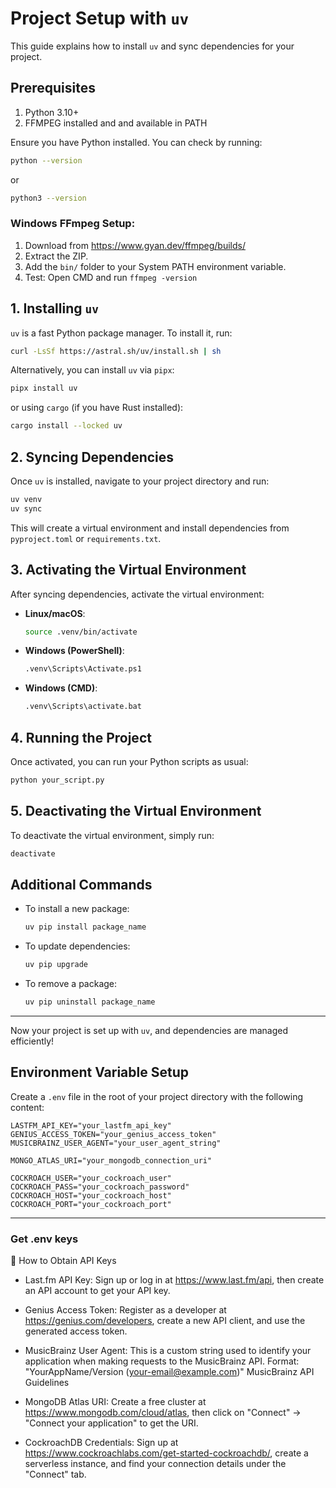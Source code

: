 # Project Setup with `uv`

This guide explains how to install `uv` and sync dependencies for your project.

## Prerequisites
1. Python 3.10+
2. FFMPEG installed and and available in PATH

Ensure you have Python installed. You can check by running:

```sh
python --version
```

or

```sh
python3 --version
```

### Windows FFmpeg Setup:

1. Download from https://www.gyan.dev/ffmpeg/builds/
2. Extract the ZIP.
3. Add the `bin/` folder to your System PATH environment variable.
4. Test: Open CMD and run `ffmpeg -version`


## 1. Installing `uv`

`uv` is a fast Python package manager. To install it, run:

```sh
curl -LsSf https://astral.sh/uv/install.sh | sh
```

Alternatively, you can install `uv` via `pipx`:

```sh
pipx install uv
```

or using `cargo` (if you have Rust installed):

```sh
cargo install --locked uv
```

## 2. Syncing Dependencies

Once `uv` is installed, navigate to your project directory and run:

```sh
uv venv
uv sync
```

This will create a virtual environment and install dependencies from `pyproject.toml` or `requirements.txt`.

## 3. Activating the Virtual Environment

After syncing dependencies, activate the virtual environment:

- **Linux/macOS**:

  ```sh
  source .venv/bin/activate
  ```

- **Windows (PowerShell)**:

  ```sh
  .venv\Scripts\Activate.ps1
  ```

- **Windows (CMD)**:

  ```sh
  .venv\Scripts\activate.bat
  ```

## 4. Running the Project

Once activated, you can run your Python scripts as usual:

```sh
python your_script.py
```

## 5. Deactivating the Virtual Environment

To deactivate the virtual environment, simply run:

```sh
deactivate
```

## Additional Commands

- To install a new package:

  ```sh
  uv pip install package_name
  ```

- To update dependencies:

  ```sh
  uv pip upgrade
  ```

- To remove a package:

  ```sh
  uv pip uninstall package_name
  ```

---

Now your project is set up with `uv`, and dependencies are managed efficiently!


## Environment Variable Setup

Create a `.env` file in the root of your project directory with the following content:

```dotenv
LASTFM_API_KEY="your_lastfm_api_key"
GENIUS_ACCESS_TOKEN="your_genius_access_token"
MUSICBRAINZ_USER_AGENT="your_user_agent_string"

MONGO_ATLAS_URI="your_mongodb_connection_uri"

COCKROACH_USER="your_cockroach_user"
COCKROACH_PASS="your_cockroach_password"
COCKROACH_HOST="your_cockroach_host"
COCKROACH_PORT="your_cockroach_port"
```

---

### Get .env keys

🔑 How to Obtain API Keys
- Last.fm API Key:
Sign up or log in at https://www.last.fm/api, then create an API account to get your API key.

- Genius Access Token:
Register as a developer at https://genius.com/developers, create a new API client, and use the generated access token.

- MusicBrainz User Agent:
This is a custom string used to identify your application when making requests to the MusicBrainz API. Format:
"YourAppName/Version (your-email@example.com)"
MusicBrainz API Guidelines

- MongoDB Atlas URI:
Create a free cluster at https://www.mongodb.com/cloud/atlas, then click on "Connect" → "Connect your application" to get the URI.

- CockroachDB Credentials:
Sign up at https://www.cockroachlabs.com/get-started-cockroachdb/, create a serverless instance, and find your connection details under the "Connect" tab.